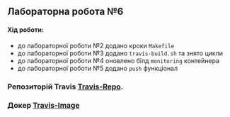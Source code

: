 ## Лабораторна робота №6
#### Хід роботи:
+ до лабораторної роботи №2 додано кроки `Makefile`
+ до лабораторної роботи №3 додано `travis-build.sh` та знято цикли
+ до лабораторної роботи №4 оновлено білд `monitoring` контейнера
+ до лабораторної роботи №5 додано `push` функціонал

### Репозиторій Travis [Travis-Repo](https://travis-ci.com/github/Luibomyr-Hnatiuk/devops_labs).
### Докер [Travis-Image](https://hub.docker.com/repository/docker/hhnatiuk/lab4)
